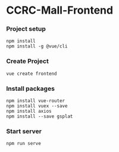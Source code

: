# CCRC-Mall-Frontend

### Project setup
```
npm install
npm install -g @vue/cli
```

### Create Project
```
vue create frontend
```

### Install packages
```
npm install vue-router
npm install vuex --save
npm install axios
npm install --save gsplat
```

### Start server
```
npm run serve
```
